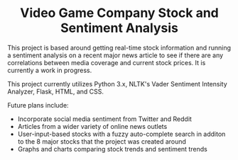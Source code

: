 <center> <h1>Video Game Company Stock and Sentiment Analysis</h1> </center>

This project is based around getting real-time stock information and running a sentiment analysis on a recent major news article to see if there are any correlations between media coverage and current stock prices. It is currently a work in progress.

This project currently utilizes Python 3.x, NLTK's Vader Sentiment Intensity Analyzer, Flask, HTML, and CSS.

Future plans include:

<ul>
<li>Incorporate social media sentiment from Twitter and Reddit</li>
<li>Articles from a wider variety of online news outlets</li>
<li>User-input-based stocks with a fuzzy auto-complete search in additon to the 8 major stocks that the project was created around</li>
<li>Graphs and charts comparing stock trends and sentiment trends</li>
</ul>
